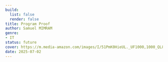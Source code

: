```yaml
---
build:
  list: false
  render: false
title: Program Proof
author: Samuel MIMRAM
genre:
- IT
status: future
cover: https://m.media-amazon.com/images/I/51PmK0HieUL._UF1000,1000_QL80_.jpg
date: 2025-07-02
---
```


